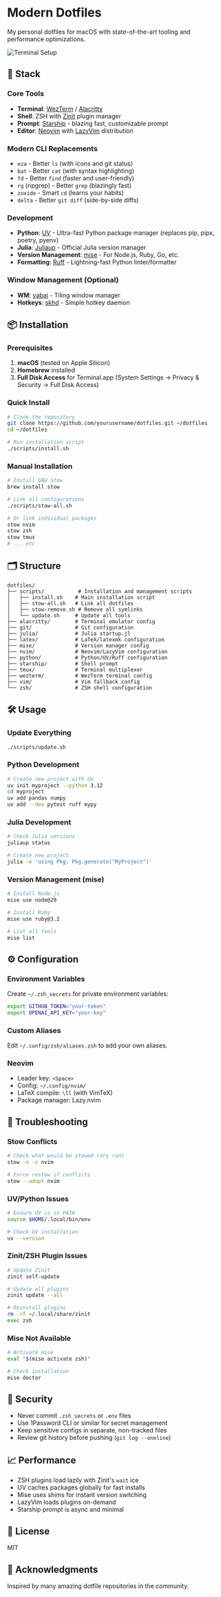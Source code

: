 # Modern Dotfiles

My personal dotfiles for macOS with state-of-the-art tooling and performance optimizations.

![Terminal Setup](https://user-images.githubusercontent.com/15176096/71632895-ff0d0980-2bde-11ea-966f-65e5d564361f.png)

## 🚀 Stack

### Core Tools
- **Terminal**: [WezTerm](https://wezfurlong.org/wezterm/) / [Alacritty](https://alacritty.org/)
- **Shell**: ZSH with [Zinit](https://github.com/zdharma-continuum/zinit) plugin manager
- **Prompt**: [Starship](https://starship.rs/) - blazing fast, customizable prompt
- **Editor**: [Neovim](https://neovim.io/) with [LazyVim](https://www.lazyvim.org/) distribution

### Modern CLI Replacements
- `eza` - Better `ls` (with icons and git status)
- `bat` - Better `cat` (with syntax highlighting)
- `fd` - Better `find` (faster and user-friendly)
- `rg` (ripgrep) - Better `grep` (blazingly fast)
- `zoxide` - Smart `cd` (learns your habits)
- `delta` - Better `git diff` (side-by-side diffs)

### Development
- **Python**: [UV](https://docs.astral.sh/uv/) - Ultra-fast Python package manager (replaces pip, pipx, poetry, pyenv)
- **Julia**: [Juliaup](https://github.com/JuliaLang/juliaup) - Official Julia version manager
- **Version Management**: [mise](https://mise.jdx.dev/) - For Node.js, Ruby, Go, etc.
- **Formatting**: [Ruff](https://docs.astral.sh/ruff/) - Lightning-fast Python linter/formatter

### Window Management (Optional)
- **WM**: [yabai](https://github.com/koekeishiya/yabai) - Tiling window manager
- **Hotkeys**: [skhd](https://github.com/koekeishiya/skhd) - Simple hotkey daemon

## 📦 Installation

### Prerequisites

1. **macOS** (tested on Apple Silicon)
2. **Homebrew** installed
3. **Full Disk Access** for Terminal.app (System Settings → Privacy & Security → Full Disk Access)

### Quick Install

```bash
# Clone the repository
git clone https://github.com/yourusername/dotfiles.git ~/dotfiles
cd ~/dotfiles

# Run installation script
./scripts/install.sh
```

### Manual Installation

```bash
# Install GNU Stow
brew install stow

# Link all configurations
./scripts/stow-all.sh

# Or link individual packages
stow nvim
stow zsh
stow tmux
# ... etc
```

## 🗂 Structure

```
dotfiles/
├── scripts/           # Installation and management scripts
│   ├── install.sh    # Main installation script
│   ├── stow-all.sh   # Link all dotfiles
│   ├── stow-remove.sh # Remove all symlinks
│   └── update.sh     # Update all tools
├── alacritty/        # Terminal emulator config
├── git/              # Git configuration
├── julia/            # Julia startup.jl
├── latex/            # LaTeX/latexmk configuration
├── mise/             # Version manager config
├── nvim/             # Neovim/LazyVim configuration
├── python/           # Python/UV/Ruff configuration
├── starship/         # Shell prompt
├── tmux/             # Terminal multiplexer
├── wezterm/          # WezTerm terminal config
├── vim/              # Vim fallback config
└── zsh/              # ZSH shell configuration
```

## 🛠 Usage

### Update Everything
```bash
./scripts/update.sh
```

### Python Development
```bash
# Create new project with UV
uv init myproject --python 3.12
cd myproject
uv add pandas numpy
uv add --dev pytest ruff mypy
```

### Julia Development
```bash
# Check Julia versions
juliaup status

# Create new project
julia -e 'using Pkg; Pkg.generate("MyProject")'
```

### Version Management (mise)
```bash
# Install Node.js
mise use node@20

# Install Ruby
mise use ruby@3.2

# List all tools
mise list
```

## ⚙️ Configuration

### Environment Variables
Create `~/.zsh_secrets` for private environment variables:
```bash
export GITHUB_TOKEN="your-token"
export OPENAI_API_KEY="your-key"
```

### Custom Aliases
Edit `~/.config/zsh/aliases.zsh` to add your own aliases.

### Neovim
- Leader key: `<Space>`
- Config: `~/.config/nvim/`
- LaTeX compile: `\ll` (with VimTeX)
- Package manager: Lazy.nvim

## 🔧 Troubleshooting

### Stow Conflicts
```bash
# Check what would be stowed (dry run)
stow -n -v nvim

# Force restow if conflicts
stow --adopt nvim
```

### UV/Python Issues
```bash
# Ensure UV is in PATH
source $HOME/.local/bin/env

# Check UV installation
uv --version
```

### Zinit/ZSH Plugin Issues
```bash
# Update Zinit
zinit self-update

# Update all plugins
zinit update --all

# Reinstall plugins
rm -rf ~/.local/share/zinit
exec zsh
```

### Mise Not Available
```bash
# Activate mise
eval "$(mise activate zsh)"

# Check installation
mise doctor
```

## 🔐 Security

- Never commit `.zsh_secrets` or `.env` files
- Use 1Password CLI or similar for secret management
- Keep sensitive configs in separate, non-tracked files
- Review git history before pushing (`git log --oneline`)

## 📈 Performance

- ZSH plugins load lazily with Zinit's `wait` ice
- UV caches packages globally for fast installs
- Mise uses shims for instant version switching
- LazyVim loads plugins on-demand
- Starship prompt is async and minimal

## 📝 License

MIT

## 🙏 Acknowledgments

Inspired by many amazing dotfile repositories in the community.